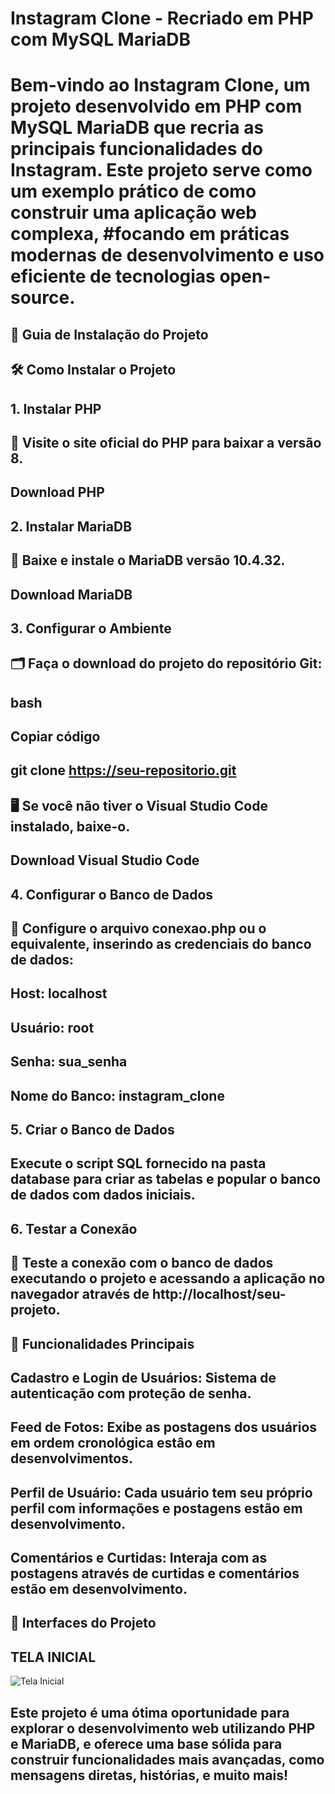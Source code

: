 # Instagram Clone - Recriado em PHP com MySQL MariaDB
# Bem-vindo ao Instagram Clone, um projeto desenvolvido em PHP com MySQL MariaDB que recria as principais funcionalidades do Instagram. Este projeto serve como um exemplo prático de como construir uma aplicação web complexa, #focando em práticas modernas de desenvolvimento e uso eficiente de tecnologias open-source.

## 🚀 Guia de Instalação do Projeto
## 🛠️ Como Instalar o Projeto
## 1. Instalar PHP
## 🔗 Visite o site oficial do PHP para baixar a versão 8.
## Download PHP
## 2. Instalar MariaDB
## 🔗 Baixe e instale o MariaDB versão 10.4.32.
## Download MariaDB
## 3. Configurar o Ambiente
## 🗂️ Faça o download do projeto do repositório Git:
## bash
## Copiar código
## git clone https://seu-repositorio.git
## 🖥️ Se você não tiver o Visual Studio Code instalado, baixe-o.
## Download Visual Studio Code
## 4. Configurar o Banco de Dados
## 📄 Configure o arquivo conexao.php ou o equivalente, inserindo as credenciais do banco de dados:
## Host: localhost
## Usuário: root
## Senha: sua_senha
## Nome do Banco: instagram_clone
## 5. Criar o Banco de Dados
## Execute o script SQL fornecido na pasta database para criar as tabelas e popular o banco de dados com dados iniciais.
## 6. Testar a Conexão
## 🧪 Teste a conexão com o banco de dados executando o projeto e acessando a aplicação no navegador através de http://localhost/seu-projeto.
## 📝 Funcionalidades Principais
## Cadastro e Login de Usuários: Sistema de autenticação com proteção de senha.
## Feed de Fotos: Exibe as postagens dos usuários em ordem cronológica estâo em desenvolvimentos.
## Perfil de Usuário: Cada usuário tem seu próprio perfil com informações e postagens estão em desenvolvimento.
## Comentários e Curtidas: Interaja com as postagens através de curtidas e comentários estão em desenvolvimento.
## 🎨 Interfaces do Projeto
## TELA INICIAL
<img src="/img-git/Captura de tela 2024-08-12 163232.png" alt="Tela Inicial">

## Este projeto é uma ótima oportunidade para explorar o desenvolvimento web utilizando PHP e MariaDB, e oferece uma base sólida para construir funcionalidades mais avançadas, como mensagens diretas, histórias, e muito mais!
